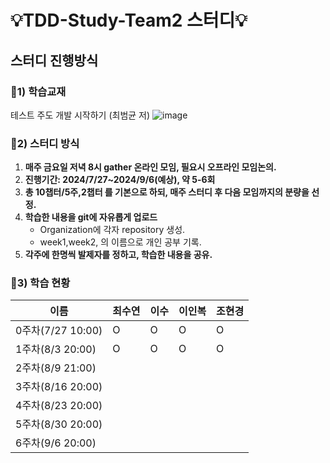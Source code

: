 # 💡TDD-Study-Team2 스터디💡 

## 스터디 진행방식

### 📌1) 학습교재
테스트 주도 개발 시작하기 (최범균 저)
![image](https://github.com/user-attachments/assets/66e0dcd7-1c8c-4bd2-87b2-4f8cd488a0b2)

### 📌2) 스터디 방식
1. **매주 금요일 저녁 8시 gather 온라인 모임, 필요시 오프라인 모임논의.**
2. **진행기간: 2024/7/27~2024/9/6(예상), 약 5-6회** 
3. **총 10챕터/5주,2챕터 를 기본으로 하되, 매주 스터디 후 다음 모임까지의 분량을 선정.**
4. **학습한 내용을 git에 자유롭게 업로드**
   - Organization에 각자 repository 생성.
   - week1,week2, 의 이름으로 개인 공부 기록.
5. **각주에 한명씩 발제자를 정하고, 학습한 내용을 공유.**
   
### 📌3) 학습 현황

|이름|최수연|이수|이인복|조현경|
|---------------------|---|---|---|---|
|0주차(7/27 10:00)|O|O|O|O|
|1주차(8/3 20:00)|O|O|O|O|
|2주차(8/9 21:00)|||||
|3주차(8/16 20:00)|||||
|4주차(8/23 20:00)|||||
|5주차(8/30 20:00)|||||
|6주차(9/6 20:00)|||||
